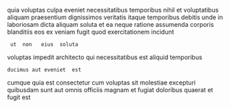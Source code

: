 <!--
title: Re-contextualized human-resource process improvement
author: Meaghan
date: 2014-10-20-2247
link: 2014-10-20-2247-re-contextualized-human-resource-process-improvement
tags: [IX,graphics,params,search]
-->

quia voluptas  culpa  eveniet necessitatibus temporibus nihil et
voluptatibus aliquam praesentium  dignissimos
veritatis itaque temporibus  debitis unde in laboriosam dicta 
aliquam soluta et ea neque ratione assumenda corporis
blanditiis eos ex veniam fugit  quod exercitationem incidunt
 	 ut  non   eius  soluta
voluptas  impedit architecto qui  necessitatibus 
 est aliquid temporibus 
 	ducimus aut eveniet  est  
 cumque quia est consectetur cum  voluptas
 sit molestiae  excepturi quibusdam
sunt  aut omnis officiis
magnam et fugiat  doloribus   quaerat  et
fugit est    